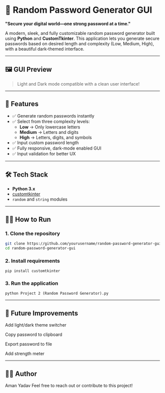# 🔐 Random Password Generator GUI

**"Secure your digital world—one strong password at a time."**

A modern, sleek, and fully customizable random password generator built using **Python** and **CustomTkinter**. This application lets you generate secure passwords based on desired length and complexity (Low, Medium, High), with a beautiful dark-themed interface.

---

## 🖼️ GUI Preview

> Light and Dark mode compatible with a clean user interface!

---

## 🚀 Features

- ✅ Generate random passwords instantly
- ✅ Select from three complexity levels:
  - **Low** → Only lowercase letters
  - **Medium** → Letters and digits
  - **High** → Letters, digits, and symbols
- ✅ Input custom password length
- ✅ Fully responsive, dark-mode enabled GUI
- ✅ Input validation for better UX

---

## 🛠️ Tech Stack

- **Python 3.x**
- [customtkinter](https://github.com/TomSchimansky/CustomTkinter)
- `random` and `string` modules

---

## 🧑‍💻 How to Run

### 1. Clone the repository

```bash
git clone https://github.com/yourusername/random-password-generator-gui.git
cd random-password-generator-gui
```

### 2. Install requirements
```
pip install customtkinter
```
### 3. Run the application
```
python Project 2 (Random Password Generator).py
```

---

## 🧠 Future Improvements
 Add light/dark theme switcher

 Copy password to clipboard

 Export password to file

 Add strength meter

---

## 🙋‍♂️ Author
Aman Yadav
Feel free to reach out or contribute to this project!
